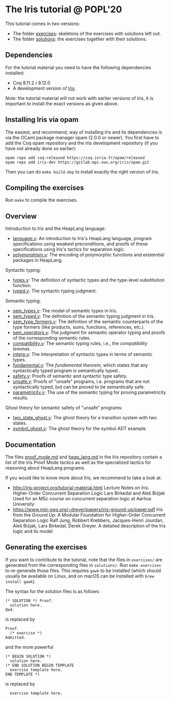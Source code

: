# The Iris tutorial @ POPL'20

This tutorial comes in two versions:

- The folder [exercises](exercises): skeletons of the exercises with solutions left out.
- The folder [solutions](solutions): the exercises together with their solutions.

## Dependencies

For the tutorial material you need to have the following dependencies installed:

- Coq 8.11.2 / 8.12.0
- A development version of [Iris](https://gitlab.mpi-sws.org/iris/iris)

*Note:* the tutorial material will not work with earlier versions of Iris, it
is important to install the exact versions as given above.

## Installing Iris via opam

The easiest, and recommend, way of installing Iris and its dependencies is via
the OCaml package manager opam (2.0.0 or newer). You first have to add the Coq
opam repository and the Iris development repository (if you have not already
done so earlier):

    opam repo add coq-released https://coq.inria.fr/opam/released
    opam repo add iris-dev https://gitlab.mpi-sws.org/iris/opam.git

Then you can do `make build-dep` to install exactly the right version of Iris.

## Compiling the exercises

Run `make` to compile the exercises.

## Overview

Introduction to Iris and the HeapLang language:

- [language.v](exercises/language.v): An introduction to Iris's HeapLang
  language, program specifications using weakest preconditions, and proofs of
  these specifications using Iris's tactics for separation logic.
- [polymorphism.v](exercises/polymorphism.v): The encoding of polymorphic
  functions and existential packages in HeapLang.

Syntactic typing:

- [types.v](exercises/types.v): The definition of syntactic types and the
  type-level substitution function.
- [typed.v](exercises/typed.v): The syntactic typing judgment.

Semantic typing:

- [sem_types.v](exercises/sem_types.v): The model of semantic types in Iris.
- [sem_typed.v](exercises/sem_typed.v): The definition of the semantic typing
  judgment in Iris.
- [sem_type_formers.v](exercises/sem_type_formers.v): The definition of the
  semantic counterparts of the type formers (like products, sums, functions,
  references, etc.).
- [sem_operators.v](exercises/sem_operators.v): The judgment for semantic
  operator typing and proofs of the corresponding semantic rules.
- [compatibility.v](exercises/compatibility.v): The semantic typing rules, i.e.,
  the *compatibility lemmas*.
- [interp.v](exercises/interp.v): The interpretation of syntactic types in terms
  of semantic types.
- [fundamental.v](exercises/fundamental.v): The *fundamental theorem*, which
  states that any syntactically typed program is semantically typed..
- [safety.v](exercises/safety.v): Proofs of semantic and syntactic type safety.
- [unsafe.v](exercises/unsafe.v): Proofs of "unsafe" programs, i.e. programs
  that are not syntactically typed, but can be proved to be semantically safe.
- [parametricity.v](exercises/parametricity.v): The use of the semantic typing
  for proving parametricity results.

Ghost theory for semantic safety of "unsafe" programs:

- [two_state_ghost.v](exercises/two_state_ghost.v): The ghost theory for a
  transition system with two states.
- [symbol_ghost.v](exercises/symbol_ghost.v): The ghost theory for the symbol
  ADT example.

## Documentation

The files [proof_mode.md] and [heap_lang.md] in the Iris repository contain a
list of the Iris Proof Mode tactics as well as the specialized tactics for
reasoning about HeapLang programs.

[proof_mode.md]: https://gitlab.mpi-sws.org/iris/iris/blob/master/docs/proof_mode.md
[heap_lang.md]: https://gitlab.mpi-sws.org/iris/iris/blob/master/docs/heap_lang.md

If you would like to know more about Iris, we recommend to take a look at:

- http://iris-project.org/tutorial-material.html
  Lecture Notes on Iris: Higher-Order Concurrent Separation Logic
  Lars Birkedal and Aleš Bizjak
  Used for an MSc course on concurrent separation logic at Aarhus University
- https://www.mpi-sws.org/~dreyer/papers/iris-ground-up/paper.pdf
  Iris from the Ground Up: A Modular Foundation for Higher-Order Concurrent
  Separation Logic
  Ralf Jung, Robbert Krebbers, Jacques-Henri Jourdan, Aleš Bizjak, Lars
  Birkedal, Derek Dreyer.
  A detailed description of the Iris logic and its model

## Generating the exercises

If you want to contribute to the tutorial, note that the files in `exercises/`
are generated from the corresponding files in `solutions/`. Run `make exercises`
to re-generate those files. This requires `gawk` to be installed (which should
usually be available on Linux, and on macOS can be installed with
`brew install gawk`).

The syntax for the solution files is as follows:
```
(* SOLUTION *) Proof.
  solution here.
Qed.
```
is replaced by
```
Proof.
  (* exercise *)
Admitted.
```
and the more powerful
```
(* BEGIN SOLUTION *)
  solution here.
(* END SOLUTION BEGIN TEMPLATE
  exercise template here.
END TEMPLATE *)
```
is replaced by
```
  exercise template here.
```
